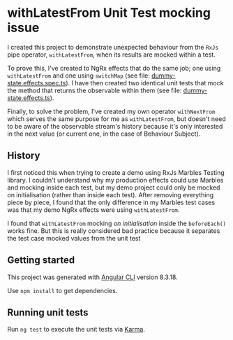 # withLatestFrom Unit Test mocking issue

I created this project to demonstrate unexpected behaviour from the `RxJs` pipe operator, `withLatestFrom`, when its results are mocked within a test.

To prove this, I've created to NgRx effects that do the same job; one using `withLatestFrom` and one using `switchMap` (see file: [dummy-state.effects.spec.ts](https://github.com/tomwhite007/withLastestFrom-mocking-issue/blob/master/src/app/%2Bstate/dummy-state.effects.ts)). I have then created two identical unit tests that mock the method that returns the observable within them (see file: [dummy-state.effects.ts](https://github.com/tomwhite007/withLastestFrom-mocking-issue/blob/master/src/app/%2Bstate/dummy-state.effects.spec.ts)).

Finally, to solve the problem, I've created my own operator `withNextFrom` which serves the same purpose for me as `withLatestFrom`, but doesn't need to be aware of the observable stream's history because it's only interested in the next value (or current one, in the case of Behaviour Subject).

## History

I first noticed this when trying to create a demo using RxJs Marbles Testing library. I couldn't understand why my production effects could use Marbles and mocking inside each test, but my demo project could only be mocked on initialisation (rather than inside each test). After removing everything piece by piece, I found that the only difference in my Marbles test cases was that my demo NgRx effects were using `withLatestFrom`.

I found that `withLatestFrom` mocking _on initialisation_ inside the `beforeEach()` works fine. But this is really considered bad practice because it separates the test case mocked values from the unit test

## Getting started

This project was generated with [Angular CLI](https://github.com/angular/angular-cli) version 8.3.18.

Use `npm install` to get dependencies.

## Running unit tests

Run `ng test` to execute the unit tests via [Karma](https://karma-runner.github.io).
